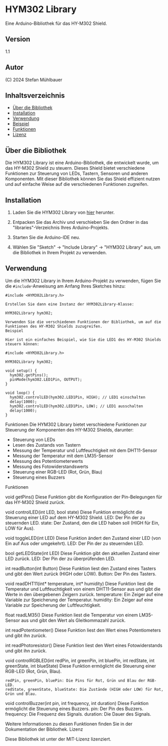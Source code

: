# HYM302 Library

Eine Arduino-Bibliothek für das HY-M302 Shield.

## Version

1.1

## Autor

(C) 2024 Stefan Mühlbauer

## Inhaltsverzeichnis

- [Über die Bibliothek](#über-die-bibliothek)
- [Installation](#installation)
- [Verwendung](#verwendung)
- [Beispiel](#beispiel)
- [Funktionen](#funktionen)
- [Lizenz](#lizenz)

## Über die Bibliothek

Die HYM302 Library ist eine Arduino-Bibliothek, die entwickelt wurde, um das HY-M302 Shield zu steuern. Dieses Shield bietet verschiedene Funktionen zur Steuerung von LEDs, Tastern, Sensoren und anderen Komponenten. Mit dieser Bibliothek können Sie das Shield effizient nutzen und auf einfache Weise auf die verschiedenen Funktionen zugreifen.

## Installation

1. Laden Sie die HYM302 Library von [hier](https://github.com/StMB2023/HYM302Library/archive/refs/heads/main.zip) herunter.

2. Entpacken Sie das Archiv und verschieben Sie den Ordner in das "libraries"-Verzeichnis Ihres Arduino-Projekts.

3. Starten Sie die Arduino-IDE neu.

4. Wählen Sie "Sketch" -> "Include Library" -> "HYM302 Library" aus, um die Bibliothek in Ihrem Projekt zu verwenden.

## Verwendung

Um die HYM302 Library in Ihrem Arduino-Projekt zu verwenden, fügen Sie die `#include`-Anweisung am Anfang Ihres Sketches hinzu:

```
#include <HYM302Library.h>

Erstellen Sie dann eine Instanz der HYM302Library-Klasse:

HYM302Library hym302;

Verwenden Sie die verschiedenen Funktionen der Bibliothek, um auf die Funktionen des HY-M302 Shields zuzugreifen.
Beispiel

Hier ist ein einfaches Beispiel, wie Sie die LED1 des HY-M302 Shields steuern können:

#include <HYM302Library.h>

HYM302Library hym302;

void setup() {
  hym302.getPins();
  pinMode(hym302.LED1Pin, OUTPUT);
}

void loop() {
  hym302.controlLED(hym302.LED1Pin, HIGH); // LED1 einschalten
  delay(1000);
  hym302.controlLED(hym302.LED1Pin, LOW); // LED1 ausschalten
  delay(1000);
}

```

Funktionen
Die HYM302 Library bietet verschiedene Funktionen zur Steuerung der Komponenten des HY-M302 Shields, darunter:
* Steuerung von LEDs
* Lesen des Zustands von Tastern
* Messung der Temperatur und Luftfeuchtigkeit mit dem DHT11-Sensor
* Messung der Temperatur mit dem LM35-Sensor
* Messung des Potentiometerwerts
* Messung des Fotowiderstandswerts
* Steuerung einer RGB-LED (Rot, Grün, Blau)
* Steuerung eines Buzzers

Funktionen

void getPins() 
Diese Funktion gibt die Konfiguration der Pin-Belegungen für das HY-M302 Shield zurück. 

void controlLED(int LED, bool state) 
Diese Funktion ermöglicht die Steuerung einer LED auf dem HY-M302 Shield. 
    LED: Der Pin der zu steuernden LED. 
    state: Der Zustand, den die LED haben soll (HIGH für Ein, LOW für Aus). 

void toggleLED(int LED) 
Diese Funktion ändert den Zustand einer LED (von Ein auf Aus oder umgekehrt). 
    LED: Der Pin der zu steuernden LED.

bool getLEDState(int LED) 
Diese Funktion gibt den aktuellen Zustand einer LED zurück. 
    LED: Der Pin der zu überprüfenden LED. 

int readButton(int Button) 
Diese Funktion liest den Zustand eines Tasters und gibt den Wert zurück (HIGH oder LOW). 
    Button: Der Pin des Tasters. 

void readDHT11(int* temperature, int* humidity) 
Diese Funktion liest die Temperatur und Luftfeuchtigkeit von einem DHT11-Sensor aus und gibt die Werte in den übergebenen Zeigern zurück. 
    temperature: Ein Zeiger auf eine Variable zur Speicherung der Temperatur. 
    humidity: Ein Zeiger auf eine Variable zur Speicherung der Luftfeuchtigkeit. 

float readLM35() 
Diese Funktion liest die Temperatur von einem LM35-Sensor aus und gibt den Wert als Gleitkommazahl zurück. 

int readPotentiometer() 
Diese Funktion liest den Wert eines Potentiometers und gibt ihn zurück. 

int readPhotoresistor() 
Diese Funktion liest den Wert eines Fotowiderstands und gibt ihn zurück. 

void controlRGBLED(int redPin, int greenPin, int bluePin, int redState, int greenState, int blueState) 
Diese Funktion ermöglicht die Steuerung einer RGB-LED (Rot, Grün, Blau). 

    redPin, greenPin, bluePin: Die Pins für Rot, Grün und Blau der RGB-LED. 
    redState, greenState, blueState: Die Zustände (HIGH oder LOW) für Rot, Grün und Blau. 

void controlBuzzer(int pin, int frequency, int duration) 
Diese Funktion ermöglicht die Steuerung eines Buzzers.
    pin: Der Pin des Buzzers. 
    frequency: Die Frequenz des Signals. 
    duration: Die Dauer des Signals.

Weitere Informationen zu diesen Funktionen finden Sie in der Dokumentation der Bibliothek.
Lizenz

Diese Bibliothek ist unter der MIT-Lizenz lizenziert.
